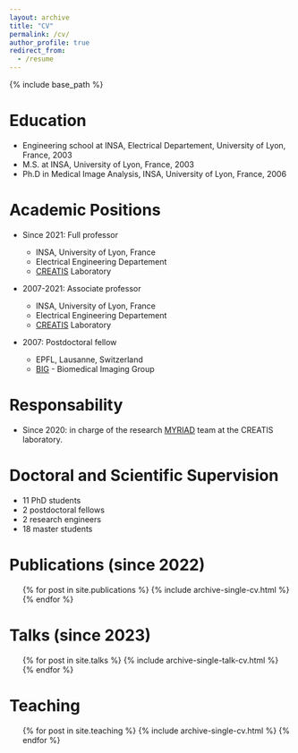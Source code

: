 ```yaml
---
layout: archive
title: "CV"
permalink: /cv/
author_profile: true
redirect_from:
  - /resume
---
```


{% include base_path %}

Education
======
* Engineering school at INSA, Electrical Departement, University of Lyon, France, 2003
* M.S. at INSA, University of Lyon, France, 2003
* Ph.D in Medical Image Analysis, INSA, University of Lyon, France, 2006

Academic Positions
======
* Since 2021: Full professor
  * INSA, University of Lyon, France
  * Electrical Engineering Departement
  * [CREATIS](https://www.creatis.insa-lyon.fr/site/en) Laboratory

* 2007-2021: Associate professor
  * INSA, University of Lyon, France
  * Electrical Engineering Departement
  * [CREATIS](https://www.creatis.insa-lyon.fr/site/en) Laboratory
  
* 2007: Postdoctoral fellow
  * EPFL, Lausanne, Switzerland
  * [BIG](https://bigwww.epfl.ch/) - Biomedical Imaging Group
  
Responsability
======
* Since 2020: in charge of the research [MYRIAD](https://creatis-myriad.github.io/) team at the CREATIS laboratory.

Doctoral and Scientific Supervision
======
* 11 PhD students
* 2 postdoctoral fellows
* 2 research engineers
* 18 master students

Publications (since 2022)
======
  <ul>{% for post in site.publications %}
    {% include archive-single-cv.html %}
  {% endfor %}</ul>
  
Talks (since 2023)
======
  <ul>{% for post in site.talks %}
    {% include archive-single-talk-cv.html %}
  {% endfor %}</ul>
  
Teaching
======
  <ul>{% for post in site.teaching %}
    {% include archive-single-cv.html %}
  {% endfor %}</ul>
  
